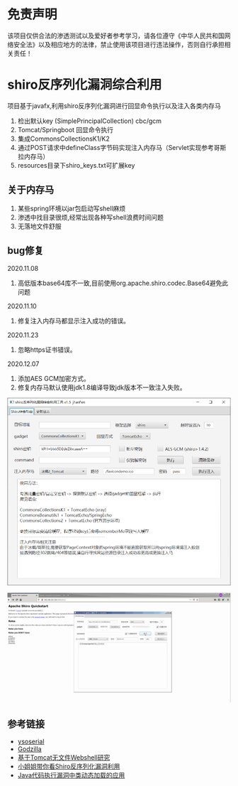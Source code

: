 # 免责声明
该项目仅供合法的渗透测试以及爱好者参考学习，请各位遵守《中华人民共和国网络安全法》以及相应地方的法律，禁止使用该项目进行违法操作，否则自行承担相关责任！

# shiro反序列化漏洞综合利用

项目基于javafx,利用shiro反序列化漏洞进行回显命令执行以及注入各类内存马

1. 检出默认key (SimplePrincipalCollection) cbc/gcm
2. Tomcat/Springboot 回显命令执行
3. 集成CommonsCollectionsK1/K2
4. 通过POST请求中defineClass字节码实现注入内存马（Servlet实现参考哥斯拉内存马）
5. resources目录下shiro_keys.txt可扩展key

## 关于内存马
1. 某些spring环境以jar包启动写shell麻烦
2. 渗透中找目录很烦,经常出现各种写shell浪费时间问题
3. 无落地文件舒服

## bug修复
2020.11.08
1. 高低版本base64库不一致,目前使用org.apache.shiro.codec.Base64避免此问题

2020.11.10
1. 修复注入内存马都显示注入成功的错误。

2020.11.23
1. 忽略https证书错误。

2020.12.07
1. 添加AES GCM加密方式。
2. 修复内存马默认使用jdk1.8编译导致jdk版本不一致注入失败。

![](screenshot/screenshot.png)

![](screenshot/1.gif)

## 参考链接
- [ysoserial](https://github.com/zema1/ysoserial)
- [Godzilla](https://github.com/BeichenDream/Godzilla)
- [基于Tomcat无文件Webshell研究](https://mp.weixin.qq.com/s/whOYVsI-AkvUJTeeDWL5dA)
- [小姐姐带你看Shiro反序列化漏洞利用](https://mp.weixin.qq.com/s/WDmj4-2lB-hlf_Fm_wDiOg)
- [Java代码执行漏洞中类动态加载的应用](https://mp.weixin.qq.com/s?__biz=MzAwNzk0NTkxNw==&mid=2247484622&idx=1&sn=8ec625711dcf87f0b6abe67483f0534d)

